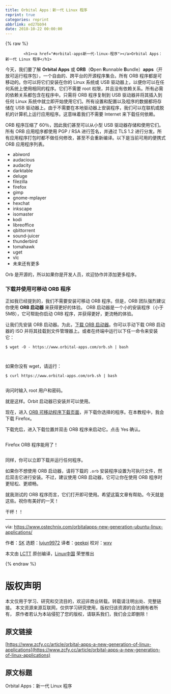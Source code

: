 ```yaml
---
title: Orbital Apps：新一代 Linux 程序
reprint: true
categories: reprint
abbrlink: ed27bb94
date: 2018-10-22 00:00:00
---
```


{% raw %}

            <h1><a href="#orbital-apps新一代-linux-程序"></a>Orbital Apps：新一代 Linux 程序</h1>
<p>今天，我们要了解 <strong>Orbital Apps</strong> 或 <strong>ORB</strong>（<strong>O</strong>pen <strong>R</strong>unnable <strong>B</strong>undle）<strong>apps</strong>（开放可运行程序包），一个自由的、跨平台的开源程序集合。所有 ORB 程序都是可移动的。你可以将它们安装在你的 Linux 系统或 USB 驱动器上，以便你可以在任何系统上使用相同的程序。它们不需要 root 权限，并且没有依赖关系。所有必需的依赖关系都包含在程序中。只需将 ORB 程序复制到 USB 驱动器并将其插入到任何 Linux 系统中就立即开始使用它们。所有设置和配置以及程序的数据都将存储在 USB 驱动器上。由于不需要在本地驱动器上安装程序，我们可以在联机或脱机的计算机上运行应用程序。这意味着我们不需要 Internet 来下载任何依赖。</p>
<p>ORB 程序压缩了 60％，因此我们甚至可以从小型 USB 驱动器存储和使用它们。所有 ORB 应用程序都使用 PGP / RSA 进行签名，并通过 TLS 1.2 进行分发。所有应用程序打包时都不做任何修改，甚至不会重新编译。以下是当前可用的便携式 ORB 应用程序列表。</p>
<ul>
<li>abiword</li>
<li>audacious</li>
<li>audacity</li>
<li>darktable</li>
<li>deluge</li>
<li>filezilla</li>
<li>firefox</li>
<li>gimp</li>
<li>gnome-mplayer</li>
<li>hexchat</li>
<li>inkscape</li>
<li>isomaster</li>
<li>kodi</li>
<li>libreoffice</li>
<li>qbittorrent</li>
<li>sound-juicer</li>
<li>thunderbird</li>
<li>tomahawk</li>
<li>uget</li>
<li>vlc</li>
<li>未来还有更多</li>
</ul>
<p>Orb 是开源的，所以如果你是开发人员，欢迎协作并添加更多程序。</p>
<h3><a href="#下载并使用可移动-orb-程序"></a>下载并使用可移动 ORB 程序</h3>
<p>正如我已经提到的，我们不需要安装可移动 ORB 程序。但是，ORB 团队强烈建议你使用 <strong>ORB 启动器</strong> 来获得更好的体验。 ORB 启动器是一个小的安装程序（小于 5MB），它可帮助你启动 ORB 程序，并获得更好，更流畅的体验。</p>
<p>让我们先安装 ORB 启动器。为此，<a href="https://www.orbital-apps.com/documentation/orb-launcher-all-installers">下载 ORB 启动器</a>。你可以手动下载 ORB 启动器的 ISO 并将其挂载到文件管理器上。或者在终端中运行以下任一命令来安装它：</p>
<pre><code class="hljs vim">$ wget -O - http<span class="hljs-variable">s:</span>//www.orbital-apps.<span class="hljs-keyword">com</span>/orb.<span class="hljs-keyword">sh</span> | bash

</code></pre><p>如果你没有 wget，请运行：</p>
<pre><code class="hljs vim">$ curl http<span class="hljs-variable">s:</span>//www.orbital-apps.<span class="hljs-keyword">com</span>/orb.<span class="hljs-keyword">sh</span> | bash

</code></pre><p>询问时输入 root 用户和密码。</p>
<p>就是这样。Orbit 启动器已安装并可以使用。</p>
<p>现在，进入 <a href="https://www.orbital-apps.com/download/portable_apps_linux/">ORB 可移动程序下载页面</a>，并下载你选择的程序。在本教程中，我会下载 Firefox。</p>
<p>下载完后，进入下载位置并双击 ORB 程序来启动它。点击 Yes 确认。</p>
<p><a href="https://camo.githubusercontent.com/981cf060522e789a8cdec2b3e4bc190bcc931cfe/687474703a2f2f7777772e6f73746563686e69782e636f6d2f77702d636f6e74656e742f75706c6f6164732f323031362f30352f6f72626974616c2d617070732d312d322e706e67"><img src="https://p0.ssl.qhimg.com/t01169ce371d13d155e.png" alt=""></a></p>
<p>Firefox ORB 程序能用了！</p>
<p><a href="https://camo.githubusercontent.com/9d925e7730bfb5884b9314e8992c77e1545b63a9/687474703a2f2f7777772e6f73746563686e69782e636f6d2f77702d636f6e74656e742f75706c6f6164732f323031362f30352f6f72626974616c2d617070732d322e706e67"><img src="https://p0.ssl.qhimg.com/t013075572ab8c50923.png" alt=""></a></p>
<p>同样，你可以立即下载并运行任何程序。</p>
<p>如果你不想使用 ORB 启动器，请将下载的 <code>.orb</code> 安装程序设置为可执行文件，然后双击它进行安装。不过，建议使用 ORB 启动器，它可让你在使用 ORB 程序时更轻松、更顺畅。</p>
<p>就我测试的 ORB 程序而言，它们打开即可使用。希望这篇文章有帮助。今天就是这些。祝你有美好的一天！</p>
<p>干杯！！</p>
<hr>
<p>via: <a href="https://www.ostechnix.com/orbitalapps-new-generation-ubuntu-linux-applications/">https://www.ostechnix.com/orbitalapps-new-generation-ubuntu-linux-applications/</a></p>
<p>作者：<a href="https://www.ostechnix.com/author/sk/">SK</a> 选题：<a href="https://github.com/lujun9972">lujun9972</a> 译者：<a href="https://github.com/geekpi">geekpi</a> 校对：<a href="https://github.com/wxy">wxy</a></p>
<p>本文由 <a href="https://github.com/LCTT/TranslateProject">LCTT</a> 原创编译，<a href="https://linux.cn/">Linux中国</a> 荣誉推出</p>

          
{% endraw %}

# 版权声明
本文仅用于学习、研究和交流目的，欢迎非商业转载。转载请注明出处、完整链接。
本文资源来源互联网，仅供学习研究使用，版权归该资源的合法拥有者所有，
原作者若认为本站侵犯了您的版权，请联系我们，我们会立即删除！

## 原文链接
[https://www.zcfy.cc/article/orbital-apps-a-new-generation-of-linux-applications](https://www.zcfy.cc/article/orbital-apps-a-new-generation-of-linux-applications)

## 原文标题
Orbital Apps：新一代 Linux 程序
